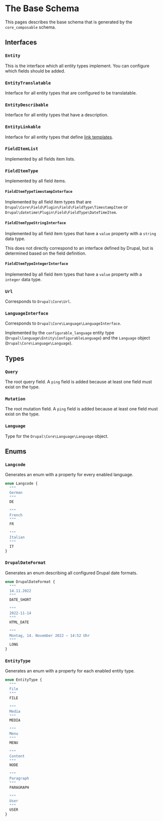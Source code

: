 # The Base Schema

This pages describes the base schema that is generated by the `core_composable` schema.

## Interfaces

### `Entity`

This is the interface which all entity types implement. You can configure which fields should be added.

### `EntityTranslatable`

Interface for all entity types that are configured to be translatable.

### `EntityDescribable`

Interface for all entity types that have a description.

### `EntityLinkable`

Interface for all entity types that define [link templates](https://www.drupal.org/docs/drupal-apis/entity-api/link-templates).

### `FieldItemList`

Implemented by all fields item lists.

### `FieldItemType`

Implemented by all field items.

#### `FieldItemTypeTimestampInterface`

Implemented by all field item types that are `Drupal\Core\Field\Plugin\Field\FieldType\TimestampItem` or `Drupal\datetime\Plugin\Field\FieldType\DateTimeItem`.

#### `FieldItemTypeStringInterface`

Implemented by all field item types that have a `value` property with a `string` data type.

This does not directly correspond to an interface defined by Drupal, but is determined based on the field definition.

#### `FieldItemTypeIntegerInterface`

Implemented by all field item types that have a `value` property with a `integer` data type.

### `Url`

Corresponds to `Drupal\Core\Url`.

### `LanguageInterface`

Corresponds to `Drupal\Core\Language\LanguageInterface`.

Implemented by the `configurable_language` entity type (`Drupal\language\Entity\ConfigurableLanguage`) and the `Language` object (`Drupal\Core\Language\Language`).

## Types

### `Query`

The root query field. A `ping` field is added because at least one field must exist on the type.

### `Mutation`

The root mutation field. A `ping` field is added because at least one field must exist on the type.

### `Language`

Type for the `Drupal\Core\Language\Language` object.

## Enums

### `Langcode`

Generates an enum with a property for every enabled language.

```graphql
enum Langcode {
  """
  German
  """
  DE

  """
  French
  """
  FR

  """
  Italian
  """
  IT
}
```

### `DrupalDateFormat`

Generates an enum describing all configured Drupal date formats.

```graphql
enum DrupalDateFormat {
  """
  14.11.2022
  """
  DATE_SHORT

  """
  2022-11-14
  """
  HTML_DATE

  """
  Montag, 14. November 2022 – 14:52 Uhr
  """
  LONG
}
```

### `EntityType`

Generates an enum with a property for each enabled entity type.

```graphql
enum EntityType {
  """
  File
  """
  FILE

  """
  Media
  """
  MEDIA

  """
  Menu
  """
  MENU

  """
  Content
  """
  NODE

  """
  Paragraph
  """
  PARAGRAPH

  """
  User
  """
  USER
}
```
